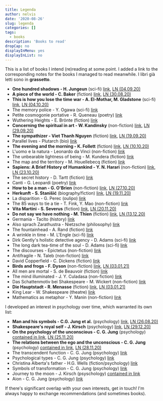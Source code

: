 ```yaml
---
title: Legenda
author: nelvis
date: '2020-08-26'
slug: legenda
categories: []
tags:
  - books
description: 'Books to read'
dropCap: no
displayInMenu: yes
displayInList: no
---
```


This is a list of books I intend (re)reading at some point. I added a link to the corresponding notes for the books I managed to read meanwhile. I libri già letti sono in **grassetto**.

* **One hundred shadows - H. Jungeun** (sci-fi) [link](https://www.goodreads.com/book/show/30967023-one-hundred-shadows), [LN (04.09.20)](https://naelvis.github.io/refactored-happiness/posts/one-hundred-shadows-h-jungeun/)
* **A piece of the world - C. Baker** (fiction) [link](https://www.goodreads.com/book/show/30255942-a-piece-of-the-world), [LN (30.08.20)](https://naelvis.github.io/refactored-happiness/posts/a-piece-of-the-world-c-baker/)
* **This is how you lose the time war - A. El-Mothar, M. Gladstone** (sci-fi) [link](https://www.goodreads.com/book/show/43352954-this-is-how-you-lose-the-time-war), [LN (04.10.20)](https://naelvis.github.io/refactored-happiness/posts/this-is-how-you-lose-the-time-war-a-el-mohtar-m-gladstone/)
* The memory police - Y. Ogawa (sci-fi) [link](https://www.goodreads.com/book/show/37004370-the-memory-police)
* Petite cosmogonie portative - R. Queneau (poetry) [link](https://www.goodreads.com/book/show/9671378-piccola-cosmogonia-portatile)
* Wuthering Heights - E. Brönte (fiction) [link](https://www.goodreads.com/book/show/6185.Wuthering_Heights)
* **Concerning the spiritual in art - W. Kandinsky** (non-fiction) [link](https://www.goodreads.com/book/show/857502.Concerning_the_Spiritual_in_Art), [LN (29.09.20)](https://naelvis.github.io/refactored-happiness/posts/concerning-the-spiritual-in-art-w-kandinskij/)
* **The sympathizer - Viet Thanh Nguyen** (fiction) [link](https://www.goodreads.com/book/show/23168277-the-sympathizer), [LN (19.09.20)](https://naelvis.github.io/refactored-happiness/posts/the-sympathizer-viet-thanh-nguyen/)
* Parallel lives - Plutarch (bio) [link](https://www.goodreads.com/book/show/3679100-parallel-lives)
* **The evening and the morning - K. Follett** (fiction) [link](https://www.goodreads.com/book/show/49239093-the-evening-and-the-morning), [LN (10.10.20)](https://naelvis.github.io/refactored-happiness/posts/the-evening-and-the-morning-k-follett/)
* L'uomo e la natura - Leonardo da Vinci (non-fiction) [link](https://www.goodreads.com/book/show/27856484-l-uomo-e-la-natura)
* The unbearable lightness of being - M. Kundera (fiction) [link](https://www.goodreads.com/book/show/9717.The_Unbearable_Lightness_of_Being)
* The map and the territory -  M. Houellebecq (fiction) [link](https://www.goodreads.com/da/book/show/11744709-the-map-and-the-territory)
* **Sapiens: A Brief History of Humankind - Y. N. Harari** (non-fiction) [link](https://www.goodreads.com/book/show/23692271-sapiens), [LN (23.10.20)](https://naelvis.github.io/refactored-happiness/posts/sapiens-y-n-harari)
* The secret history - D. Tartt (fiction) [link](https://www.goodreads.com/book/show/29044.The_Secret_History)
* Canti - G. Leopardi (poetry) [link](https://www.goodreads.com/book/show/7960968-canti)
* **How to be a man - G. O'Brien** (non-fiction) [link](https://www.goodreads.com/book/show/9186359-how-to-be-a-man), [LN (27.10.20)](https://naelvis.github.io/refactored-happiness/posts/how-to-be-a-man-g-o-brien)
* **Herkunft - S. Stanišić** (biography/fiction) [link](https://www.goodreads.com/en/book/show/44429051-herkunft), [LN (19.11.20)](https://naelvis.github.io/refactored-happiness/posts/herkunft-s-stanišić/)
* La disparition - G. Perec (oulipo) [link](https://www.goodreads.com/book/show/28294.A_Void)
* The 85 ways to tie a tie - T. Fink, Y. Mao (non-fiction) [link](https://www.goodreads.com/book/show/1535620.The_85_ways_to_tie_a_tie)
* **Vita Martini - S. Severus** (fiction) [link](https://www.goodreads.com/book/show/25346297-the-life-of-saint-martin), [LN (20.11.20)](https://naelvis.github.io/refactored-happiness/posts/the-life-of-saint-martin-s-severus/)
* **Do not say we have nothing - M. Thien** (fiction) [link](https://www.goodreads.com/book/show/31549906-do-not-say-we-have-nothing), [LN (13.12.20)](https://naelvis.github.io/refactored-happiness/posts/do-not-say-we-have-nothing-m-thien/)
* Germania - Tacito (history) [link](https://www.goodreads.com/book/show/29445223-germania)
* Also sprach Zarathustra - Nietzsche (philosophy) [link](https://www.goodreads.com/book/show/55805236-also-sprach-zarathustra)
* The fountainhead - A. Rand (fiction) [link](https://www.goodreads.com/book/show/2122.The_Fountainhead)
* A wrinkle in time - M. L'Engle (sci-fi) [link](https://www.goodreads.com/book/show/33574273-a-wrinkle-in-time)
* Dirk Gently's holistic detective agency - D. Adams (sci-fi) [link](https://www.goodreads.com/book/show/365.Dirk_Gently_s_Holistic_Detective_Agency)
* The long dark tea-time of the soul - D. Adams (sci-fi) [link](https://www.goodreads.com/book/show/357.The_Long_Dark_Tea_Time_of_the_Soul)
* The discourses - Epictetus (non-fiction) [link](https://www.goodreads.com/book/show/1045017.The_Discourses)
* Antifragile - N. Taleb (non-fiction) [link](https://www.goodreads.com/book/show/13530973-antifragile)
* David Copperfield - C. Dickens (fiction) [link](https://www.goodreads.com/book/show/58696.David_Copperfield)
* **Birds and frogs - F. Dyson** (non-fiction) [link](https://www.ams.org/notices/200902/rtx090200212p.pdf), [LN (03.01.21)](https://naelvis.github.io/refactored-happiness/posts/birds-and-frogs-f-dyson)
* All men are mortal - S. de Beauvoir (fiction) [link](https://www.goodreads.com/book/show/152057.All_Men_Are_Mortal)
* The mind illuminated - J. Y. Culadasa (non-fiction) [link](https://www.goodreads.com/book/show/25942786-the-mind-illuminated)
* Das Schattenmotiv bei Shakespeare - M. Wickert (non-fiction) [link](https://www.degruyter.com/view/journals/angl/71/Jahresband/article-p274.xml?language=en)
* **Die Hauptstadt - R. Menasse** (fiction) [link](https://www.goodreads.com/book/show/35969335-die-hauptstadt), [LN (03.01.21)](https://naelvis.github.io/refactored-happiness/posts/die-hauptstadt-r-menasse)
* King Lear - W. Shakespeare (theatre) [link](https://www.goodreads.com/book/show/12938.King_Lear)
* Mathematics as metaphor - Y. Manin (non-fiction) [link](https://www.goodreads.com/book/show/2512183.Mathematics_as_Metaphor)

I developed an interest in psychology over time, which warranted its own list:

* **Man and his symbols - C.G. Jung et al.** (psychology) [link](https://www.goodreads.com/book/show/123632.Man_and_His_Symbols), [LN (26.08.20)](https://naelvis.github.io/refactored-happiness/posts/man-and-his-symbols-c-g-jung-et-al/)
* **Shakespeare's royal self - J. Kirsch** (psychology) [link](https://www.goodreads.com/book/show/4624552-shakespeare-s-royal-self), [LN (29.12.20)](https://naelvis.github.io/refactored-happiness/posts/shakespeare-s-royal-self-j-kirsch)
* **On the psychology of the unconscious - C. G. Jung** (psychology) [contained in link](https://www.goodreads.com/book/show/859808.Two_Essays_on_Analytical_Psychology), [LN (25.11.20)](https://naelvis.github.io/refactored-happiness/posts/on-the-psychology-of-the-unconscious-c-g-jung/)
* **The relations between the ego and the unconscious - C. G. Jung** (psychology) [contained in link](https://www.goodreads.com/book/show/859808.Two_Essays_on_Analytical_Psychology), [LN (28.11.20)](https://naelvis.github.io/refactored-happiness/posts/the-relations-between-the-ego-and-the-unconscious-c-g-jung/)
* The transcendent function - C. G. Jung (psychology) [link](https://www.goodreads.com/book/show/53316802-the-transcendent-function)
* Psychological types - C. G. Jung (psychology) [link](https://www.goodreads.com/book/show/565806.Psychological_Types)
* Christina Alberta's father - H.G. Wells (fiction/psychology) [link](https://www.goodreads.com/book/show/2703158-christina-alberta-s-father)
* Symbols of transformation - C. G. Jung (psychology) [link](https://www.goodreads.com/book/show/114517.Symbols_of_Transformation)
* Journey to the moon - J. Kirsch (psyschology) [contained in link](https://books.google.it/books/about/Studien_zur_analytischen_Psychologie_C_G.html?id=spD_zQEACAAJ)
* Aion - C. G. Jung (psychology) [link](https://www.goodreads.com/book/show/729924.Aion)

If there's significant overlap with your own interests, get in touch! I'm always happy to exchange recommendations (and sometimes books).
